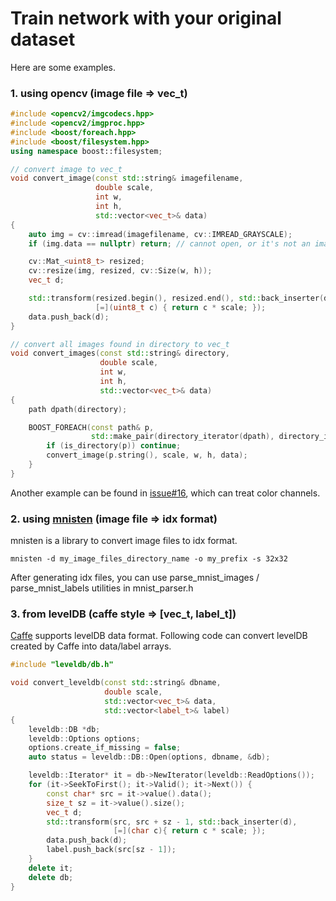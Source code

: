 # Train network with your original dataset
Here are some examples.

### 1. using opencv (image file => vec_t)

```cpp
#include <opencv2/imgcodecs.hpp>
#include <opencv2/imgproc.hpp>
#include <boost/foreach.hpp>
#include <boost/filesystem.hpp>
using namespace boost::filesystem;

// convert image to vec_t
void convert_image(const std::string& imagefilename,
                   double scale,
                   int w,
                   int h,
                   std::vector<vec_t>& data)
{
    auto img = cv::imread(imagefilename, cv::IMREAD_GRAYSCALE);
    if (img.data == nullptr) return; // cannot open, or it's not an image

    cv::Mat_<uint8_t> resized;
    cv::resize(img, resized, cv::Size(w, h));
    vec_t d;

    std::transform(resized.begin(), resized.end(), std::back_inserter(d),
                   [=](uint8_t c) { return c * scale; });
    data.push_back(d);
}

// convert all images found in directory to vec_t
void convert_images(const std::string& directory,
                    double scale,
                    int w,
                    int h,
                    std::vector<vec_t>& data)
{
    path dpath(directory);

    BOOST_FOREACH(const path& p, 
                  std::make_pair(directory_iterator(dpath), directory_iterator())) {
        if (is_directory(p)) continue;
        convert_image(p.string(), scale, w, h, data);
    }
}
```

Another example can be found in [issue#16](https://github.com/nyanp/tiny-cnn/issues/16), which can treat color channels.

### 2. using [mnisten](https://github.com/nyanp/mnisten) (image file => idx format)
mnisten is a library to convert image files to idx format.
```
mnisten -d my_image_files_directory_name -o my_prefix -s 32x32
```
After generating idx files, you can use parse_mnist_images / parse_mnist_labels utilities in mnist_parser.h

### 3. from levelDB (caffe style => [vec_t, label_t])
[Caffe](https://github.com/BVLC/caffe/) supports levelDB data format. Following code can convert levelDB created by Caffe into data/label arrays.

```cpp
#include "leveldb/db.h"

void convert_leveldb(const std::string& dbname,
                     double scale,
                     std::vector<vec_t>& data,
                     std::vector<label_t>& label)
{
    leveldb::DB *db;
    leveldb::Options options;
    options.create_if_missing = false;
    auto status = leveldb::DB::Open(options, dbname, &db);

    leveldb::Iterator* it = db->NewIterator(leveldb::ReadOptions());
    for (it->SeekToFirst(); it->Valid(); it->Next()) {
        const char* src = it->value().data();
        size_t sz = it->value().size();
        vec_t d;
        std::transform(src, src + sz - 1, std::back_inserter(d),
                       [=](char c){ return c * scale; });
        data.push_back(d);
        label.push_back(src[sz - 1]);
    }
    delete it;
    delete db;
}
```